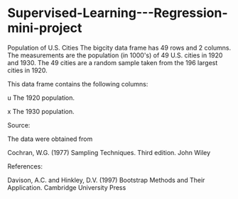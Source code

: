 # Supervised-Learning---Regression-mini-project

Population of U.S. Cities
The bigcity data frame has 49 rows and 2 columns.
The measurements are the population (in 1000's) of 49 U.S. cities in 1920 and 1930. The 49 cities are a random sample taken
from the 196 largest cities in 1920.

This data frame contains the following columns:

u The 1920 population.

x The 1930 population.

Source:

The data were obtained from

Cochran, W.G. (1977) Sampling Techniques. Third edition. John Wiley

References:

Davison, A.C. and Hinkley, D.V. (1997) Bootstrap Methods and Their Application. Cambridge University Press

